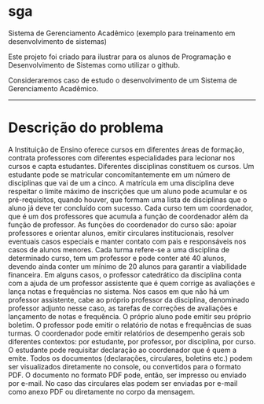 # sga
Sistema de Gerenciamento Acadêmico (exemplo para treinamento em desenvolvimento de sistemas)

Este projeto foi criado para ilustrar para os alunos de Programação e Desenvolvimento de Sistemas como utilizar o github.

Consideraremos caso de estudo o desenvolvimento de um Sistema de Gerenciamento Acadêmico.

--------

# Descrição do problema

A Instituição de Ensino oferece cursos em diferentes áreas de formação, contrata professores com diferentes especialidades para lecionar nos cursos e capta estudantes. Diferentes disciplinas constituem os cursos. Um estudante pode se matricular concomitantemente em um número de disciplinas que vai de um a cinco. A matrícula em uma disciplina deve respeitar o limite máximo de inscrições que um aluno pode acumular e os pré-requisitos, quando houver, que formam uma lista de disciplinas que o aluno já deve ter concluído com sucesso. Cada curso tem um coordenador, que é um dos professores que acumula a função de coordenador além da função de professor. As funções do coordenador do curso são: apoiar professores e orientar alunos, emitir circulares institucionais, resolver eventuais casos especiais e manter contato com pais e responsáveis nos casos de alunos menores. Cada turma refere-se a uma disciplina de determinado curso, tem um professor e pode conter até 40 alunos, devendo ainda conter um mínimo de 20 alunos para garantir a viabilidade financeira. Em alguns casos, o professor catedrático da disciplina conta com a ajuda de um professor assistente que é quem corrige as avaliações e lança notas e frequências no sistema. Nos casos em que não há um professor assistente, cabe ao próprio professor da disciplina, denominado professor adjunto nesse caso, as tarefas de correções de avaliações e lançamento de notas e frequência. O próprio aluno pode emitir seu próprio boletim. O professor pode emitir o relatório de notas e frequências de suas turmas. O coordenador pode emitir relatórios de desempenho gerais sob diferentes contextos: por estudante, por professor, por disciplina, por curso. O estudante pode requisitar declaração ao coordenador que é quem a emite. Todos os documentos (declarações, circulares, boletins etc.) podem ser visualizados diretamente no console, ou convertidos para o formato PDF. O documento no formato PDF pode, então, ser impresso ou enviado por e-mail. No caso das circulares elas podem ser enviadas por e-mail como anexo PDF ou diretamente no corpo da mensagem.

